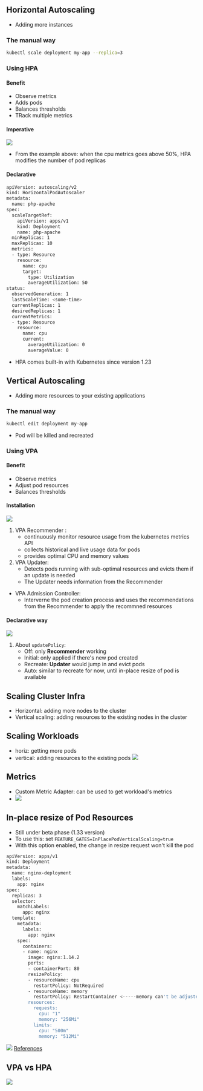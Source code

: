 ## Horizontal Autoscaling
- Adding more instances
### The manual way
```bash
kubectl scale deployment my-app --replica=3
```
### Using HPA 
#### Benefit 
- Observe metrics 
- Adds pods
- Balances thresholds
- TRack multiple metrics  
#### Imperative 

![](../../../img/Pasted%20image%2020250621160835.png)
- From the example above: when the cpu metrics goes above 50%, HPA modifies the number of pod replicas
#### Declarative 

```bash
apiVersion: autoscaling/v2
kind: HorizontalPodAutoscaler
metadata:
  name: php-apache
spec:
  scaleTargetRef:
    apiVersion: apps/v1
    kind: Deployment
    name: php-apache
  minReplicas: 1
  maxReplicas: 10
  metrics:
  - type: Resource
    resource:
      name: cpu
      target:
        type: Utilization
        averageUtilization: 50
status:
  observedGeneration: 1
  lastScaleTime: <some-time>
  currentReplicas: 1
  desiredReplicas: 1
  currentMetrics:
  - type: Resource
    resource:
      name: cpu
      current:
        averageUtilization: 0
        averageValue: 0

```
- HPA comes built-in with Kubernetes since version 1.23
## Vertical Autoscaling 
- Adding more resources to your existing applications 
### The manual way
```bash
kubectl edit deployment my-app
```
- Pod will be killed and recreated 
### Using VPA
#### Benefit 
- Observe metrics 
- Adjust pod resources
- Balances thresholds

#### Installation 

![](../../../img/Pasted%20image%2020250622213755.png)
1. VPA Recommender : 
	- continuously monitor resource usage from the kubernetes metrics API
	- collects historical and live usage data for pods
	- provides optimal CPU and memory values
2. VPA Updater:
	- Detects pods running with sub-optimal resources and evicts them if an update is needed
	- The Updater needs information from the Recommender
- VPA Admission Controller: 
	- Interverne the pod creation process and uses the recommendations from the Recommender to apply the recommned resources

#### Declarative way 
![](../../../img/Pasted%20image%2020250622215316.png)
1. About `updatePolicy`: 
	- Off: only **Recommender** working
	- Initial: only applied if there's new pod created
	- Recreate: **Updater** would jump in and evict pods
	- Auto: similar to recreate for now, until in-place resize of pod is available
## Scaling Cluster Infra 
- Horizontal: adding more nodes to the cluster
- Vertical scaling: adding resources to the existing nodes in the cluster
## Scaling Workloads
-  horiz: getting more pods
-  vertical: adding resources to the existing pods
![](../../../img/Pasted%20image%2020250621160254.png)


## Metrics 
- Custom Metric Adapter: can be used to get workload's metrics
- ![](../../../img/Pasted%20image%2020250621161450.png)

## In-place resize of Pod Resources
- Still under beta phase (1.33 version)
- To use this: set `FEATURE_GATES=InPlacePodVerticalScaling=true`
- With this option enabled, the change in resize request won't kill the pod
```bash 
apiVersion: apps/v1
kind: Deployment
metadata:
  name: nginx-deployment
  labels:
    app: nginx
spec:
  replicas: 3
  selector:
    matchLabels:
      app: nginx
  template:
    metadata:
      labels:
        app: nginx
    spec:
      containers:
      - name: nginx
        image: nginx:1.14.2
        ports:
        - containerPort: 80
        resizePolicy:
        - resourceName: cpu
          restartPolicy: NotRequired
        - resourceName: memory 
          restartPolicy: RestartContainer <-----memory can't be adjusted dynamicaly
        resources: 
          requests:
            cpu: "1"
            memory: "256Mi"
          limits:
            cpu: "500m"
            memory: "512Mi" 

```

![](../../../img/Pasted%20image%2020250622124548.png)
[References](https://kubernetes.io/docs/tasks/configure-pod-container/resize-container-resources/)


## VPA vs HPA

![](../../../img/Pasted%20image%2020250622215900.png)